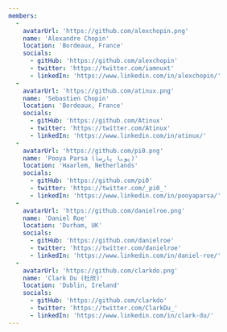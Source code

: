 ```yaml
---
members:
  -
    avatarUrl: 'https://github.com/alexchopin.png'
    name: 'Alexandre Chopin'
    location: 'Bordeaux, France'
    socials:
      - gitHub: 'https://github.com/alexchopin'
      - twitter: 'https://twitter.com/iamnuxt'
      - linkedIn: 'https://www.linkedin.com/in/alexchopin/'
  -
    avatarUrl: 'https://github.com/atinux.png'
    name: 'Sebastien Chopin'
    location: 'Bordeaux, France'
    socials:
      - gitHub: 'https://github.com/Atinux'
      - twitter: 'https://twitter.com/Atinux'
      - linkedIn: 'https://www.linkedin.com/in/atinux/'
  -
    avatarUrl: 'https://github.com/pi0.png'
    name: 'Pooya Parsa (پویا پارسا)'
    location: 'Haarlem, Netherlands'
    socials:
      - gitHub: 'https://github.com/pi0'
      - twitter: 'https://twitter.com/_pi0_'
      - linkedIn: 'https://www.linkedin.com/in/pooyaparsa/'
  -
    avatarUrl: 'https://github.com/danielroe.png'
    name: 'Daniel Roe'
    location: 'Durham, UK'
    socials:
      - gitHub: 'https://github.com/danielroe'
      - twitter: 'https://twitter.com/danielroe'
      - linkedIn: 'https://www.linkedin.com/in/daniel-roe/'
  -
    avatarUrl: 'https://github.com/clarkdo.png'
    name: 'Clark Du (杜欣)'
    location: 'Dublin, Ireland'
    socials:
      - gitHub: 'https://github.com/clarkdo'
      - twitter: 'https://twitter.com/ClarkDu_'
      - linkedIn: 'https://www.linkedin.com/in/clark-du/'
---
```


